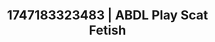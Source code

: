 ---
categories:
- Public flashing
- BookTok after dark
- Deepthroat
- Teasing look
- Lover's breath
image: /assets/images/1747183323483.webp
layout: post
seo:
  description: Featured content with high-quality Scat Fetish, ABDL Play. HD images
    available.
  keywords: Scat Fetish, ABDL Play
  og_image: /assets/images/1747183323483.webp
  schema_type: VisualArtwork
tags:
- ABDL Play
- '#1747183323483'
- Scat Fetish
title: 1747183323483 | ABDL Play Scat Fetish
---